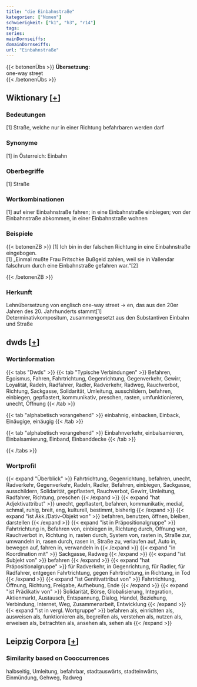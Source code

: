 ```yaml
---
title: "die Einbahnstraße"
kategorien: ["Nomen"]
schwierigkeit: ["k1", "h3", "r14"]
tags:
series:
mainDornseiffs:
domainDornseiffs:
url: "Einbahnstraße"
---
```


{{< betonenÜbs >}}
**Übersetzung:**  
one-way street  
{{< /betonenÜbs >}}

## Wiktionary [[+](https://de.wiktionary.org/wiki/Einbahnstraße)]

### Bedeutungen
[1] Straße, welche nur in einer Richtung befahrbaren werden darf  

### Synonyme
[1] in Österreich: Einbahn  

### Oberbegriffe
[1] Straße  

### Wortkombinationen
[1] auf einer Einbahnstraße fahren; in eine Einbahnstraße einbiegen; von der Einbahnstraße abkommen, in einer Einbahnstraße wohnen  

### Beispiele
{{< betonenZB >}}
[1] Ich bin in der falschen Richtung in eine Einbahnstraße eingebogen.  
[1] „Einmal mußte Frau Fritschke Bußgeld zahlen, weil sie in Vallendar falschrum durch eine Einbahnstraße gefahren war.“[2]  

{{< /betonenZB >}}
### Herkunft
Lehnübersetzung von englisch one-way street → en, das aus den 20er Jahren des 20. Jahrhunderts stammt[1]  
Determinativkompositum, zusammengesetzt aus den Substantiven Einbahn und Straße  



## dwds [[+](https://www.dwds.de/wb/Einbahnstraße)]

### Wortinformation
{{< tabs "Dwds" >}}
{{< tab "Typische Verbindungen" >}}
Befahren, Egoismus, Fahren, Fahrtrichtung, Gegenrichtung, Gegenverkehr, Gewirr, Loyalität, Radeln, Radfahrer, Radler, Radverkehr, Radweg, Rauchverbot, Richtung, Sackgasse, Solidarität, Umleitung, ausschildern, befahren, einbiegen, gepflastert, kommunikativ, preschen, rasten, umfunktionieren, unecht, Öffnung
{{< /tab >}}

{{< tab "alphabetisch vorangehend" >}}
einbahnig, einbacken, Einback, Einäugige, einäugig
{{< /tab >}}

{{< tab "alphabetisch vorangehend" >}}
Einbahnverkehr, einbalsamieren, Einbalsamierung, Einband, Einbanddecke
{{< /tab >}}

{{< /tabs >}}

### Wortprofil
{{< expand "Überblick" >}} Fahrtrichtung, Gegenrichtung, befahren, unecht, Radverkehr, Gegenverkehr, Radeln, Radler, Befahren, einbiegen, Sackgasse, ausschildern, Solidarität, gepflastert, Rauchverbot, Gewirr, Umleitung, Radfahrer, Richtung, preschen {{< /expand >}}
{{< expand "hat Adjektivattribut" >}} unecht, gepflastert, befahren, kommunikativ, medial, schmal, ruhig, breit, eng, kulturell, bestimmt, bisherig {{< /expand >}}
{{< expand "ist Akk./Dativ-Objekt von" >}} befahren, benutzen, öffnen, bleiben, darstellen {{< /expand >}}
{{< expand "ist in Präpositionalgruppe" >}} Fahrtrichtung in, Befahren von, einbiegen in, Richtung durch, Öffnung von, Rauchverbot in, Richtung in, rasten durch, System von, rasten in, Straße zur, umwandeln in, rasen durch, rasen in, Straße zu, verlaufen auf, Auto in, bewegen auf, fahren in, verwandeln in {{< /expand >}}
{{< expand "in Koordination mit" >}} Sackgasse, Radweg {{< /expand >}}
{{< expand "ist Subjekt von" >}} befahren {{< /expand >}}
{{< expand "hat Präpositionalgruppe" >}} für Radverkehr, in Gegenrichtung, für Radler, für Radfahrer, entgegen Fahrtrichtung, gegen Fahrtrichtung, in Richtung, in Tod {{< /expand >}}
{{< expand "ist Genitivattribut von" >}} Fahrtrichtung, Öffnung, Richtung, Freigabe, Aufhebung, Ende {{< /expand >}}
{{< expand "ist Prädikativ von" >}} Solidarität, Börse, Globalisierung, Integration, Aktienmarkt, Austausch, Entspannung, Dialog, Handel, Beziehung, Verbindung, Internet, Weg, Zusammenarbeit, Entwicklung {{< /expand >}}
{{< expand "ist in vergl. Wortgruppe" >}} befahren als, einrichten als, ausweisen als, funktionieren als, begreifen als, verstehen als, nutzen als, erweisen als, betrachten als, ansehen als, sehen als {{< /expand >}}

## Leipzig Corpora [[+](https://corpora.uni-leipzig.de/en/res?word=Einbahnstraße&corpusId=deu_newscrawl-public_2018)]


### Similarity based on Cooccurrences
halbseitig, Umleitung, befahrbar, stadtauswärts, stadteinwärts, Einmündung, Gehweg, Radweg

